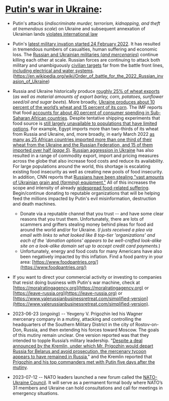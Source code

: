 # [Putin's war in Ukraine](https://en.wikipedia.org/wiki/Russo-Ukrainian_War):  

* Putin's attacks (*indiscriminate murder, terrorism, kidnapping, and theft at tremendous scale*) on Ukraine and subsequent annexation of Ukrainian lands [violates international law](https://www.cfr.org/article/how-russias-invasion-ukraine-violates-international-law)  
* Putin's [latest military invation started 24 February 2022](https://en.wikipedia.org/wiki/2022_Russian_invasion_of_Ukraine).  It has resulted in tremendous numbers of casualties, human suffering and economic loss.  The [Russian and Ukrainian militaries (*and mercenaries*)](https://en.wikipedia.org/wiki/Order_of_battle_for_the_2022_Russian_invasion_of_Ukraine) continue killing each other at scale.  Russian forces are continuing to attack both military and unambiguously [civilian targets](https://en.wikipedia.org/wiki/Attacks_on_civilians_in_the_2022_Russian_invasion_of_Ukraine) far from the battle front lines, [including electrical and water systems](https://en.wikipedia.org/wiki/2022%E2%80%932023_Russian_strikes_against_Ukrainian_infrastructure).(https://en.wikipedia.org/wiki/Order_of_battle_for_the_2022_Russian_invasion_of_Ukraine)
* Russia and Ukraine historically produce [roughly 25% of wheat exports](https://www.imf.org/en/Blogs/Articles/2022/04/28/blog-africa-faces-new-shock-as-war-raises-food-fuel-costs) (*as well as material amounts of export barley, corn, potatoes, sunflower seed/oil and sugar beets*).  More broadly, [Ukraine produces about 10 percent of the world’s wheat and 15 percent of its corn](https://www.nytimes.com/live/2023/07/25/world/russia-ukraine-news/russias-attacks-threaten-even-alternative-routes-for-ukrainian-grain?smid=url-share).  The IMF reports that food [accounts for about 40 percent of consumer spending in Sub-Saharan African countries](https://www.imf.org/en/Blogs/Articles/2022/04/28/blog-africa-faces-new-shock-as-war-raises-food-fuel-costs).  Despite tentative shipping experiments that food source is [still largely unavailable to populations that have limited options](https://www.nytimes.com/2023/01/02/us/politics/russia-ukraine-food-crisis.html).  For example, Egypt imports more than two-thirds of its wheat from Russia and Ukraine, and, more broadly, in early March 2022 [as many as 25 African countries imported more than one third of their wheat from the Ukraine and the Russian Federation, and 15 of them imported over half (*page 5*)](https://unctad.org/system/files/official-document/osginf2022d1_en.pdf).  [Russian aggression in Ukraine](https://en.wikipedia.org/wiki/2022_Russian_invasion_of_Ukraine) has also resulted in a range of commodity export, import and pricing measures across the globe that also increase food costs and reduce its availability.  For large populations around the world, this shortage is escalating existing food insecurity as well as creating new pools of food insecurity.  In addition, CNN reports that [Russians have been stealing "vast amounts of Ukrainian grain and (*farming*) equipment."](https://edition.cnn.com/2022/05/05/europe/russia-ukraine-grain-theft-cmd-intl/index.html)  All of this increases the scope and intensity of already [widespread food-related suffering](https://en.wikipedia.org/wiki/2022_food_crises).  Begin/continue donating to reputable organizations that will be helping feed the millions impacted by Putin's evil misinformation, destruction and death machines.  
  * Donate via a reputable channel that you trust -- and have some clear reasons that you trust them.  Unfortunately, there are lots of scammers and grifters stealing money behind pleas for food aid around the world and/or for Ukraine. (*I justs received a plea via email with links to what looked like 8 top-tier 'organizations' and each of the 'donation options' appears to be well-crafted look-alike site on a look-alike domain set up to accept credit card payments.*)  
  * Unfortunately, energy and food costs for many Americans have also been negatively impacted by this inflation. Find a food pantry in your area: [https://www.foodpantries.org/](https://www.foodpantries.org/)   
* If you want to direct your commercial activity or investing to companies that resist doing business with Putin's war machine, check at [https://moralratingagency.org](https://moralratingagency.org) or [https://leave-russia.org](https://leave-russia.org) or [https://www.yalerussianbusinessretreat.com/simplified-version](https://www.yalerussianbusinessretreat.com/simplified-version).  


* 2023-06-23 (*ongoing*) -- Yevgeny V. Prigozhin led his Wagner mercenary company in a mutiny, attacking and controlling the headquarters of the Southern Military District in the city of Rostov-on-Don, Russia, and then extending his forces toward Moscow. The goals of this mutiny remain unclear.  One version reported was that they intended to topple Russia’s military leadership.  "[Despite a deal announced by the Kremlin, under which Mr. Prigozhin would depart Russia for Belarus and avoid prosecution, the mercenary tycoon appears to have remained in Russia](https://www.nytimes.com/2023/07/12/world/europe/sergei-surovikin-russian-general-missing.html?smid=url-share)," and the Kremlin reported that [Prigozhin and his top commanders met with Putin five days after the mutiny](https://www.nytimes.com/2023/07/10/world/europe/putin-prigozhin-meeting-wagner.html).  

* 2023-07-12 -- NATO leaders launched a new forum called the [NATO-Ukraine Council](https://www.nato.int/cps/en/natohq/topics_217652.htm). It will serve as a permanent formal body where NATO’s 31 members and Ukraine can hold consultations and call for meetings in emergency situations.  

